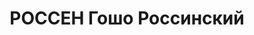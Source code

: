 ---
title: РОССЕН Гошо Россинский
description: 'Род. в 1899, Болгария, г. София, болгарин, обр.: высшее, член ВКП(б).
  Проживал: г. Иркутск. Заведующий кадрами завода "Востсибэлемент" в г. Иркутске

  Арестован 23.04.1937. Обв. по ст.58-8, -11 УК РСФСР. Приговор: ВК ВС СССР, 24.10.1937
  – ВМН. Расстрелян 24.10.1937, г.Иркутск.

  Реабилитирован ВК ВС СССР 08.12.1956'
---